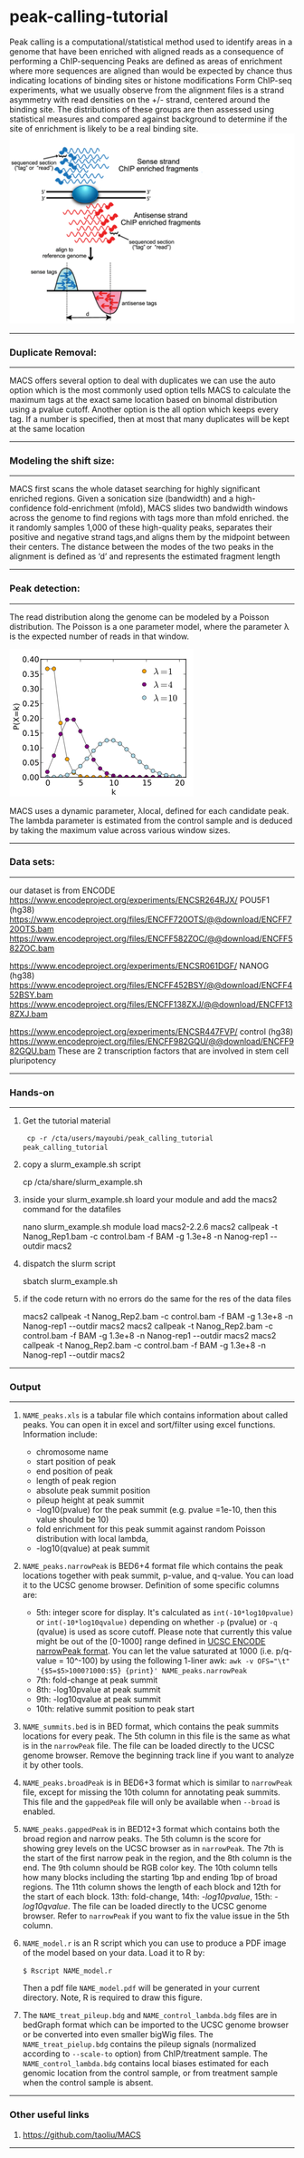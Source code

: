 # peak-calling-tutorial

Peak calling is a computational/statistical method used to identify areas in a genome that have been enriched with aligned reads as a consequence of performing a ChIP-sequencing
Peaks are defined as areas of enrichment where more sequences are aligned than would be expected by chance thus indicating locations of binding sites or histone modifications
Form ChIP-seq experiments, what we usually observe from the alignment files is a strand asymmetry with read densities on the +/- strand, centered around the binding site.
The distributions of these groups are then assessed using statistical measures and compared against background to determine if the site of enrichment is likely to be a real binding site.
![](/images/plos_chipseq_arrow.png)

___
### __Duplicate Removal:__
___
MACS offers several option to deal with duplicates we can use the auto option which is the most commonly used option tells MACS to calculate the maximum tags at the exact same location based on binomal distribution using a pvalue cutoff.
Another option is the all option  which keeps every tag. If a number is specified, then at most that many duplicates will be kept at the same location

___
### __Modeling the shift size:__
___
MACS first scans the whole dataset searching for highly significant enriched regions. Given a sonication size (bandwidth) and a high-confidence fold-enrichment (mfold),
MACS slides two bandwidth windows across the genome to find regions with tags more than mfold enriched.
the it randomly samples 1,000 of these high-quality peaks, separates their positive and negative strand tags,and aligns them by the midpoint between their centers. 
The distance between the modes of the two peaks in the alignment is defined as ‘d’ and represents the estimated fragment length

___
### __Peak detection:__
___
The read distribution along the genome can be modeled by a Poisson distribution. The Poisson is a one parameter model, where the parameter λ is the expected number of reads in that window.

![](/images/325px-Poisson_pmf.svg.png)

MACS uses a dynamic parameter, λlocal, defined for each candidate peak. The lambda parameter is estimated from the control sample and is deduced by taking the maximum value across various window sizes.


___
### __Data sets:__
___

our dataset is from ENCODE
https://www.encodeproject.org/experiments/ENCSR264RJX/
POU5F1 (hg38)
https://www.encodeproject.org/files/ENCFF720OTS/@@download/ENCFF720OTS.bam
https://www.encodeproject.org/files/ENCFF582ZOC/@@download/ENCFF582ZOC.bam

https://www.encodeproject.org/experiments/ENCSR061DGF/
NANOG (hg38)
https://www.encodeproject.org/files/ENCFF452BSY/@@download/ENCFF452BSY.bam
https://www.encodeproject.org/files/ENCFF138ZXJ/@@download/ENCFF138ZXJ.bam

https://www.encodeproject.org/experiments/ENCSR447FVP/
control (hg38)
https://www.encodeproject.org/files/ENCFF982GQU/@@download/ENCFF982GQU.bam
These are 2 transcription factors that are involved in stem cell pluripotency


___
### __Hands-on__
___

1. Get the tutorial material

        cp -r /cta/users/mayoubi/peak_calling_tutorial peak_calling_tutorial

2. copy a slurm_example.sh script
	
	cp /cta/share/slurm_example.sh

3. inside your slurm_example.sh loard your module and add the macs2 command for the datafiles

	nano slurm_example.sh
	module load macs2-2.2.6
	macs2 callpeak -t Nanog_Rep1.bam -c control.bam -f BAM -g 1.3e+8 -n Nanog-rep1 --outdir macs2
4. dispatch the slurm script
	
	sbatch slurm_example.sh

5.  if the code return with no errors do the same for the res of the data files

	macs2 callpeak -t Nanog_Rep2.bam -c control.bam -f BAM -g 1.3e+8 -n Nanog-rep1 --outdir macs2
	macs2 callpeak -t Nanog_Rep2.bam -c control.bam -f BAM -g 1.3e+8 -n Nanog-rep1 --outdir macs2
	macs2 callpeak -t Nanog_Rep2.bam -c control.bam -f BAM -g 1.3e+8 -n Nanog-rep1 --outdir macs2
	





___
### __Output__
___
1. `NAME_peaks.xls` is a tabular file which contains information about
   called peaks. You can open it in excel and sort/filter using excel
   functions. Information include:
   
    - chromosome name
    - start position of peak
    - end position of peak
    - length of peak region
    - absolute peak summit position
    - pileup height at peak summit
    - -log10(pvalue) for the peak summit (e.g. pvalue =1e-10, then
      this value should be 10)
    - fold enrichment for this peak summit against random Poisson
      distribution with local lambda,
    - -log10(qvalue) at peak summit
   


2. `NAME_peaks.narrowPeak` is BED6+4 format file which contains the
   peak locations together with peak summit, p-value, and q-value. You
   can load it to the UCSC genome browser. Definition of some specific
   columns are:
   
   - 5th: integer score for display. It's calculated as
     `int(-10*log10pvalue)` or `int(-10*log10qvalue)` depending on
     whether `-p` (pvalue) or `-q` (qvalue) is used as score
     cutoff. Please note that currently this value might be out of the
     [0-1000] range defined in [UCSC ENCODE narrowPeak
     format](https://genome.ucsc.edu/FAQ/FAQformat.html#format12). You
     can let the value saturated at 1000 (i.e. p/q-value = 10^-100) by
     using the following 1-liner awk: `awk -v OFS="\t"
     '{$5=$5>1000?1000:$5} {print}' NAME_peaks.narrowPeak`
   - 7th: fold-change at peak summit
   - 8th: -log10pvalue at peak summit
   - 9th: -log10qvalue at peak summit
   - 10th: relative summit position to peak start


3. `NAME_summits.bed` is in BED format, which contains the peak
   summits locations for every peak. The 5th column in this file is
   the same as what is in the `narrowPeak` file. The file
   can be loaded directly to the UCSC genome browser. Remove the
   beginning track line if you want to analyze it by other tools.

4. `NAME_peaks.broadPeak` is in BED6+3 format which is similar to
   `narrowPeak` file, except for missing the 10th column for
   annotating peak summits. This file and the `gappedPeak` file will
   only be available when `--broad` is enabled. 

5. `NAME_peaks.gappedPeak` is in BED12+3 format which contains both
   the broad region and narrow peaks. The 5th column is the score for
   showing grey levels on the UCSC browser as in `narrowPeak`. The 7th
   is the start of the first narrow peak in the region, and the 8th
   column is the end. The 9th column should be RGB color key.
 The 10th column tells how many blocks including the starting
   1bp and ending 1bp of broad regions. The 11th column shows the
   length of each block and 12th for the start of each block. 13th:
   fold-change, 14th: *-log10pvalue*, 15th: *-log10qvalue*. The file can
   be loaded directly to the UCSC genome browser. Refer to
   `narrowPeak` if you want to fix the value issue in the 5th column.

6. `NAME_model.r` is an R script which you can use to produce a PDF
   image of the model based on your data. Load it to R by:

   `$ Rscript NAME_model.r`

   Then a pdf file `NAME_model.pdf` will be generated in your current
   directory. Note, R is required to draw this figure.

7. The `NAME_treat_pileup.bdg` and `NAME_control_lambda.bdg` files are
   in bedGraph format which can be imported to the UCSC genome browser
   or be converted into even smaller bigWig files. The
   `NAME_treat_pielup.bdg` contains the pileup signals (normalized
   according to `--scale-to` option) from ChIP/treatment sample. The
   `NAME_control_lambda.bdg` contains local biases estimated for each
   genomic location from the control sample, or from treatment sample
   when the control sample is absent. 
___

### __Other useful links__

1. https://github.com/taoliu/MACS
___
